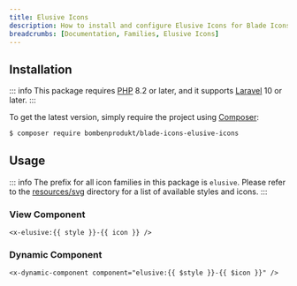 ```yaml
---
title: Elusive Icons
description: How to install and configure Elusive Icons for Blade Icons.
breadcrumbs: [Documentation, Families, Elusive Icons]
---
```


## Installation

::: info
This package requires [PHP](https://www.php.net/) 8.2 or later, and it supports [Laravel](https://laravel.com/) 10 or later.
:::

To get the latest version, simply require the project using [Composer](https://getcomposer.org/):

```bash
$ composer require bombenprodukt/blade-icons-elusive-icons
```

## Usage

::: info
The prefix for all icon families in this package is `elusive`. Please refer to the [resources/svg](https://github.com/faustbrian/blade-icons-elusive-icons/tree/main/resources/svg) directory for a list of available styles and icons.
:::

### View Component

```blade
<x-elusive:{{ style }}-{{ icon }} />
```

### Dynamic Component

```blade
<x-dynamic-component component="elusive:{{ $style }}-{{ $icon }}" />
```
